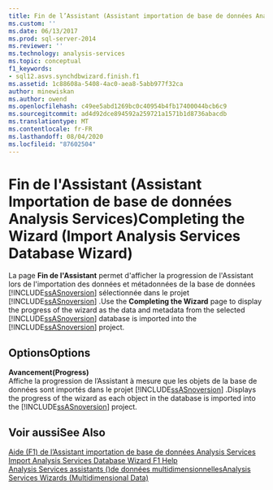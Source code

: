 ```yaml
---
title: Fin de l’Assistant (Assistant importation de base de données Analysis Services) | Microsoft Docs
ms.custom: ''
ms.date: 06/13/2017
ms.prod: sql-server-2014
ms.reviewer: ''
ms.technology: analysis-services
ms.topic: conceptual
f1_keywords:
- sql12.asvs.synchdbwizard.finish.f1
ms.assetid: 1c88608a-5408-4ac0-aea8-5abb977f32ca
author: minewiskan
ms.author: owend
ms.openlocfilehash: c49ee5abd1269bc0c40954b4fb17400044bcb6c9
ms.sourcegitcommit: ad4d92dce894592a259721a1571b1d8736abacdb
ms.translationtype: MT
ms.contentlocale: fr-FR
ms.lasthandoff: 08/04/2020
ms.locfileid: "87602504"
---
```

# <a name="completing-the-wizard-import-analysis-services-database-wizard"></a><span data-ttu-id="75cf6-102">Fin de l'Assistant (Assistant Importation de base de données Analysis Services)</span><span class="sxs-lookup"><span data-stu-id="75cf6-102">Completing the Wizard (Import Analysis Services Database Wizard)</span></span>
  <span data-ttu-id="75cf6-103">La page **Fin de l'Assistant** permet d'afficher la progression de l'Assistant lors de l'importation des données et métadonnées de la base de données [!INCLUDE[ssASnoversion](../includes/ssasnoversion-md.md)] sélectionnée dans le projet [!INCLUDE[ssASnoversion](../includes/ssasnoversion-md.md)] .</span><span class="sxs-lookup"><span data-stu-id="75cf6-103">Use the **Completing the Wizard** page to display the progress of the wizard as the data and metadata from the selected [!INCLUDE[ssASnoversion](../includes/ssasnoversion-md.md)] database is imported into the [!INCLUDE[ssASnoversion](../includes/ssasnoversion-md.md)] project.</span></span>  
  
## <a name="options"></a><span data-ttu-id="75cf6-104">Options</span><span class="sxs-lookup"><span data-stu-id="75cf6-104">Options</span></span>  
 <span data-ttu-id="75cf6-105">**Avancement**</span><span class="sxs-lookup"><span data-stu-id="75cf6-105">**(Progress)**</span></span>  
 <span data-ttu-id="75cf6-106">Affiche la progression de l’Assistant à mesure que les objets de la base de données sont importés dans le projet [!INCLUDE[ssASnoversion](../includes/ssasnoversion-md.md)] .</span><span class="sxs-lookup"><span data-stu-id="75cf6-106">Displays the progress of the wizard as each object in the database is imported into the [!INCLUDE[ssASnoversion](../includes/ssasnoversion-md.md)] project.</span></span>  
  
## <a name="see-also"></a><span data-ttu-id="75cf6-107">Voir aussi</span><span class="sxs-lookup"><span data-stu-id="75cf6-107">See Also</span></span>  
 <span data-ttu-id="75cf6-108">[Aide (F1) de l’Assistant importation de base de données Analysis Services](import-analysis-services-database-wizard-f1-help.md) </span><span class="sxs-lookup"><span data-stu-id="75cf6-108">[Import Analysis Services Database Wizard F1 Help](import-analysis-services-database-wizard-f1-help.md) </span></span>  
 [<span data-ttu-id="75cf6-109">Analysis Services assistants &#40;&#41;de données multidimensionnelles</span><span class="sxs-lookup"><span data-stu-id="75cf6-109">Analysis Services Wizards &#40;Multidimensional Data&#41;</span></span>](analysis-services-wizards-multidimensional-data.md)  
  
  
